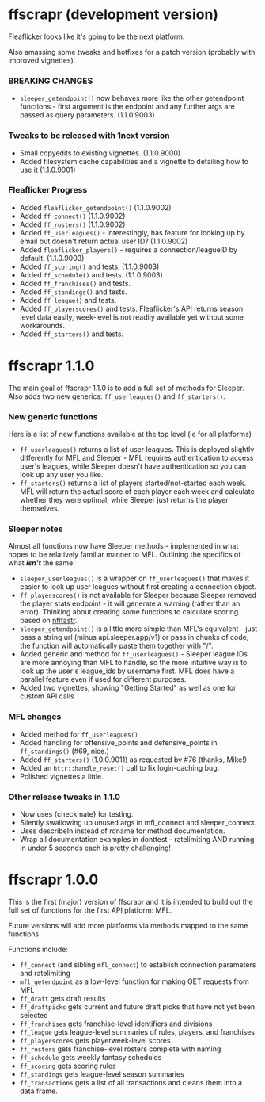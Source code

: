 # ffscrapr (development version)

Fleaflicker looks like it's going to be the next platform. 

Also amassing some tweaks and hotfixes for a patch version (probably with improved vignettes).

### BREAKING CHANGES
- `sleeper_getendpoint()` now behaves more like the other getendpoint functions - first argument is the endpoint and any further args are passed as query parameters. (1.1.0.9003)

### Tweaks to be released with 1next version

- Small copyedits to existing vignettes. (1.1.0.9000)
- Added filesystem cache capabilities and a vignette to detailing how to use it (1.1.0.9001)

### Fleaflicker Progress

- Added `fleaflicker_getendpoint()` (1.1.0.9002)
- Added `ff_connect()` (1.1.0.9002)
- Added `ff_rosters()` (1.1.0.9002)
- Added `ff_userleagues()` - interestingly, has feature for looking up by email but doesn't return actual user ID? (1.1.0.9002)
- Added `fleaflicker_players()` - requires a connection/leagueID by default. (1.1.0.9003)
- Added `ff_scoring()` and tests. (1.1.0.9003)
- Added `ff_schedule()` and tests. (1.1.0.9003)
- Added `ff_franchises()` and tests.
- Added `ff_standings()` and tests.
- Added `ff_league()` and tests.
- Added `ff_playerscores()` and tests. Fleaflicker's API returns season level data easily, week-level is not readily available yet without some workarounds. 
- Added `ff_starters()` and tests.

# ffscrapr 1.1.0

The main goal of ffscrapr 1.1.0 is to add a full set of methods for Sleeper. Also adds two new generics: `ff_userleagues()` and `ff_starters()`. 

### New generic functions
Here is a list of new functions available at the top level (ie for all platforms)

- `ff_userleagues()` returns a list of user leagues. This is deployed slightly differently for MFL and Sleeper - MFL requires authentication to access user's leagues, while Sleeper doesn't have authentication so you can look up any user you like. 
- `ff_starters()` returns a list of players started/not-started each week. MFL will return the actual score of each player each week and calculate whether they were optimal, while Sleeper just returns the player themselves. 

### Sleeper notes

Almost all functions now have Sleeper methods - implemented in what hopes to be relatively familiar manner to MFL. Outlining the specifics of what ***isn't*** the same:

- `sleeper_userleagues()` is a wrapper on `ff_userleagues()` that makes it easier to look up user leagues without first creating a connection object.
- `ff_playerscores()` is not available for Sleeper because Sleeper removed the player stats endpoint - it will generate a warning (rather than an error). Thinking about creating some functions to calculate scoring based on [nflfastr](https://www.nflfastr.com).
- `sleeper_getendpoint()` is a little more simple than MFL's equivalent - just pass a string url (minus api.sleeper.app/v1) or pass in chunks of code, the function will automatically paste them together with "/". 
- Added generic and method for `ff_userleagues()` - Sleeper league IDs are more annoying than MFL to handle, so the more intuitive way is to look up the user's league_ids by username first. MFL does have a parallel feature even if used for different purposes. 
- Added two vignettes, showing "Getting Started" as well as one for custom API calls

### MFL changes
- Added method for `ff_userleagues()`
- Added handling for offensive_points and defensive_points in `ff_standings()` (#69, nice.)
- Added `ff_starters()` (1.0.0.9011) as requested by #76 (thanks, Mike!)
- Added an `httr::handle_reset()` call to fix login-caching bug.
- Polished vignettes a little.

### Other release tweaks in 1.1.0
- Now uses {checkmate} for testing.
- Silently swallowing up unused args in mfl_connect and sleeper_connect.
- Uses describeIn instead of rdname for method documentation.
- Wrap all documentation examples in donttest - ratelimiting AND running in under 5 seconds each is pretty challenging!

# ffscrapr 1.0.0

This is the first (major) version of ffscrapr and it is intended to build out the full set of functions for the first API platform: MFL.

Future versions will add more platforms via methods mapped to the same functions.

Functions include: 
- `ff_connect` (and sibling `mfl_connect`) to establish connection parameters and ratelimiting
- `mfl_getendpoint` as a low-level function for making GET requests from MFL
- `ff_draft` gets draft results
- `ff_draftpicks` gets current and future draft picks that have not yet been selected
- `ff_franchises` gets franchise-level identifiers and divisions
- `ff_league` gets league-level summaries of rules, players, and franchises
- `ff_playerscores` gets playerweek-level scores
- `ff_rosters` gets franchise-level rosters complete with naming
- `ff_schedule` gets weekly fantasy schedules
- `ff_scoring` gets scoring rules
- `ff_standings` gets league-level season summaries
- `ff_transactions` gets a list of all transactions and cleans them into a data frame.

